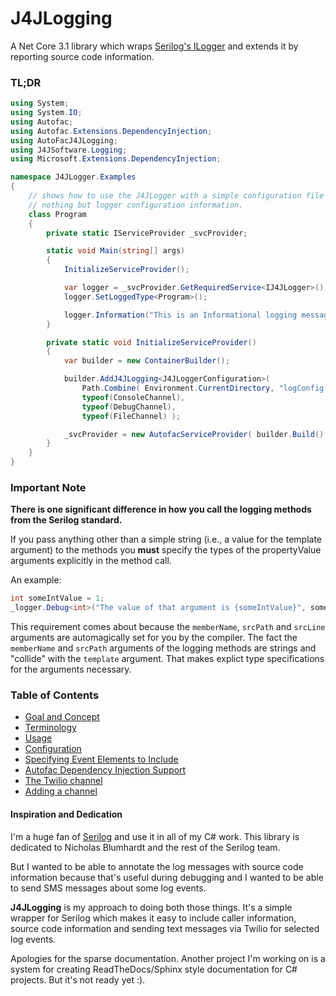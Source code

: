 # J4JLogging

A Net Core 3.1 library which wraps [Serilog's ILogger](https://github.com/serilog/serilog) and extends it by
reporting source code information.

### TL;DR

```csharp
using System;
using System.IO;
using Autofac;
using Autofac.Extensions.DependencyInjection;
using AutoFacJ4JLogging;
using J4JSoftware.Logging;
using Microsoft.Extensions.DependencyInjection;

namespace J4JLogger.Examples
{
    // shows how to use the J4JLogger with a simple configuration file containing
    // nothing but logger configuration information.
    class Program
    {
        private static IServiceProvider _svcProvider;

        static void Main(string[] args)
        {
            InitializeServiceProvider();

            var logger = _svcProvider.GetRequiredService<IJ4JLogger>();
            logger.SetLoggedType<Program>();

            logger.Information("This is an Informational logging message");
        }

        private static void InitializeServiceProvider()
        {
            var builder = new ContainerBuilder();

            builder.AddJ4JLogging<J4JLoggerConfiguration>(
                Path.Combine( Environment.CurrentDirectory, "logConfig.json" ),
                typeof(ConsoleChannel),
                typeof(DebugChannel),
                typeof(FileChannel) );

            _svcProvider = new AutofacServiceProvider( builder.Build() );
        }
    }
}
```
### Important Note
**There is one significant difference in how you call the logging methods
from the Serilog standard.** 

If you pass anything other than a simple string (i.e., a value 
for the template argument) to the methods you **must** specify the types of 
the propertyValue arguments explicitly in the method call. 

An example:

```csharp
int someIntValue = 1;
_logger.Debug<int>("The value of that argument is {someIntValue}", someIntValue);
```
This requirement comes about because the `memberName`, `srcPath` and `srcLine` 
arguments are automagically set for you by the compiler. The fact the 
`memberName` and `srcPath` arguments of the logging methods are strings and
"collide" with the `template` argument. That makes explict type 
specifications for the arguments necessary.

### Table of Contents

- [Goal and Concept](docs/goal-concept.md)
- [Terminology](docs/terminology.md)
- [Usage](docs/usage.md)
- [Configuration](docs/configuration.md)
- [Specifying Event Elements to Include](docs/elements.md)
- [Autofac Dependency Injection Support](docs/autofac.md)
- [The Twilio channel](docs/twilio.md)
- [Adding a channel](docs/channel.md)

#### Inspiration and Dedication

I'm a huge fan of [Serilog](https://serilog.net/) and use it in all of my 
C# work. This library is dedicated to Nicholas Blumhardt and the rest of
the Serilog team.

But I wanted to be able to annotate the log messages with source code information because that's 
useful during debugging and I wanted to be able to send SMS messages about some log events.

**J4JLogging** is my approach to doing both those things. It's a simple wrapper for Serilog 
which makes it easy to include caller information, source code information and sending text 
messages via Twilio for selected log events.

Apologies for the sparse documentation. Another project I'm working on is a system for 
creating ReadTheDocs/Sphinx style documentation for C# projects. But it's not ready yet :).
